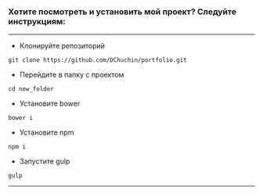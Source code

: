 ### Хотите посмотреть и установить мой проект? Следуйте инструкциям:
***
+ Клонируйте репозиторий
```  
git clone https://github.com/DChuchin/portfolio.git
```
+ Перейдите в папку с прoектом
```
cd new_folder
```
+ Установите bower
```
bower i
```
+ Установите npm
```
npm i
```
+ Запустите gulp
```
gulp
```
***
